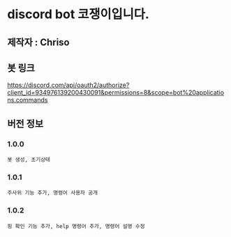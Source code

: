 # discord bot 코쟁이입니다.

## 제작자 : Chriso

## 봇 링크
https://discord.com/api/oauth2/authorize?client_id=934976139200430091&permissions=8&scope=bot%20applications.commands

## 버전 정보

### 1.0.0
    봇 생성, 초기상태

### 1.0.1
    주사위 기능 추가, 명령어 사용자 공개

### 1.0.2
    핑 확인 기능 추가, help 명령어 추가, 명령어 설명 수정